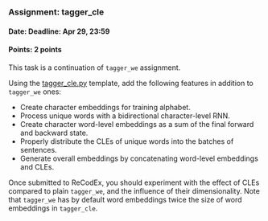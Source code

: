 ### Assignment: tagger_cle
#### Date: Deadline: Apr 29, 23:59
#### Points: 2 points

This task is a continuation of `tagger_we` assignment.

Using the [tagger_cle.py](https://github.com/ufal/npfl114/tree/master/labs/08/tagger_cle.py)
template, add the following features in addition to `tagger_we` ones:
- Create character embeddings for training alphabet.
- Process unique words with a bidirectional character-level RNN.
- Create character word-level embeddings as a sum of the final forward and
  backward state.
- Properly distribute the CLEs of unique words into the batches of sentences.
- Generate overall embeddings by concatenating word-level embeddings and CLEs.

Once submitted to ReCodEx, you should experiment with the effect of CLEs
compared to plain `tagger_we`, and the influence of their dimensionality.
Note that `tagger_we` has by default word embeddings twice the size of
word embeddings in `tagger_cle`.
